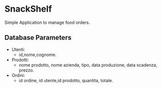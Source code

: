 # SnackShelf
Simple Application to manage food orders.
## Database Parameters
- Utenti:
    - id,nome,cognome.
- Prodotti:
    - nome prodotto, nome azienda, tipo, data produzione, data scadenza, prezzo.
- Ordini:
    - id ordine, id utente,id prodotto, quantita, totale.
